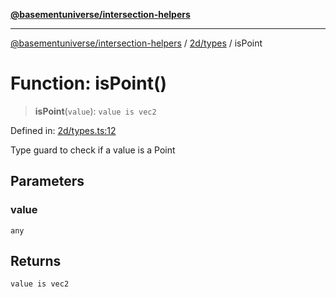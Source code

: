 [**@basementuniverse/intersection-helpers**](../../../README.md)

***

[@basementuniverse/intersection-helpers](../../../README.md) / [2d/types](../README.md) / isPoint

# Function: isPoint()

> **isPoint**(`value`): `value is vec2`

Defined in: [2d/types.ts:12](https://github.com/basementuniverse/intersection-helpers/blob/d942e5cf9ee51dc3854d6fbfe1d84a7ecd83c1ca/src/2d/types.ts#L12)

Type guard to check if a value is a Point

## Parameters

### value

`any`

## Returns

`value is vec2`
